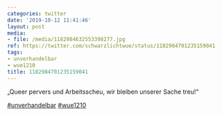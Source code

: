 ```yaml
---
categories: twitter
date: '2019-10-12 11:41:46'
layout: post
media:
- file: /media/1182984632553398277.jpg
ref: https://twitter.com/schwarzlichtwue/status/1182984701235159041
tags:
- unverhandelbar
- wue1210
title: 1182984701235159041
---
```

„Queer pervers und Arbeitsscheu, wir bleiben unserer Sache treu!“

[#unverhandelbar](/t/unverhandelbar) [#wue1210](/t/wue1210) 